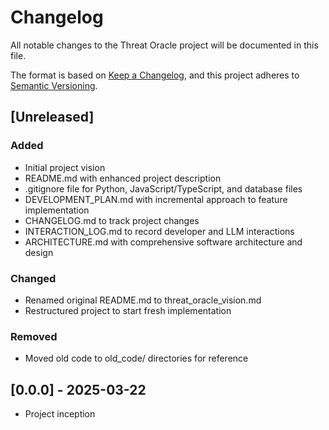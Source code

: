 # Changelog

All notable changes to the Threat Oracle project will be documented in this file.

The format is based on [Keep a Changelog](https://keepachangelog.com/en/1.0.0/),
and this project adheres to [Semantic Versioning](https://semver.org/spec/v2.0.0.html).

## [Unreleased]

### Added
- Initial project vision
- README.md with enhanced project description
- .gitignore file for Python, JavaScript/TypeScript, and database files
- DEVELOPMENT_PLAN.md with incremental approach to feature implementation
- CHANGELOG.md to track project changes
- INTERACTION_LOG.md to record developer and LLM interactions
- ARCHITECTURE.md with comprehensive software architecture and design

### Changed
- Renamed original README.md to threat_oracle_vision.md
- Restructured project to start fresh implementation

### Removed
- Moved old code to old_code/ directories for reference

## [0.0.0] - 2025-03-22
- Project inception
